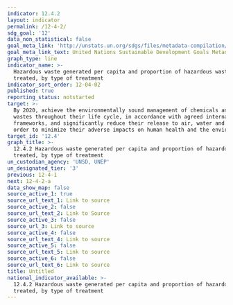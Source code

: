 ```yaml
---
indicator: 12.4.2
layout: indicator
permalink: /12-4-2/
sdg_goal: '12'
data_non_statistical: false
goal_meta_link: 'http://unstats.un.org/sdgs/files/metadata-compilation/Metadata-Goal-12.pdf'
goal_meta_link_text: United Nations Sustainable Development Goals Metadata (pdf 782kB)
graph_type: line
indicator_name: >-
  Hazardous waste generated per capita and proportion of hazardous waste
  treated, by type of treatment
indicator_sort_order: 12-04-02
published: true
reporting_status: notstarted
target: >-
  By 2020, achieve the environmentally sound management of chemicals and all
  wastes throughout their life cycle, in accordance with agreed international
  frameworks, and significantly reduce their release to air, water and soil in
  order to minimize their adverse impacts on human health and the environment
target_id: '12.4'
graph_title: >-
  12.4.2 Hazardous waste generated per capita and proportion of hazardous waste
  treated, by type of treatment
un_custodian_agency: 'UNSD, UNEP'
un_designated_tier: '3'
previous: 12-4-1
next: 12-4-2-a
data_show_map: false
source_active_1: true
source_url_text_1: Link to source
source_active_2: false
source_url_text_2: Link to Source
source_active_3: false
source_url_3: Link to source
source_active_4: false
source_url_text_4: Link to source
source_active_5: false
source_url_text_5: Link to source
source_active_6: false
source_url_text_6: Link to source
title: Untitled
national_indicator_available: >-
  12.4.2 Hazardous waste generated per capita and proportion of hazardous waste
  treated, by type of treatment
---
```


